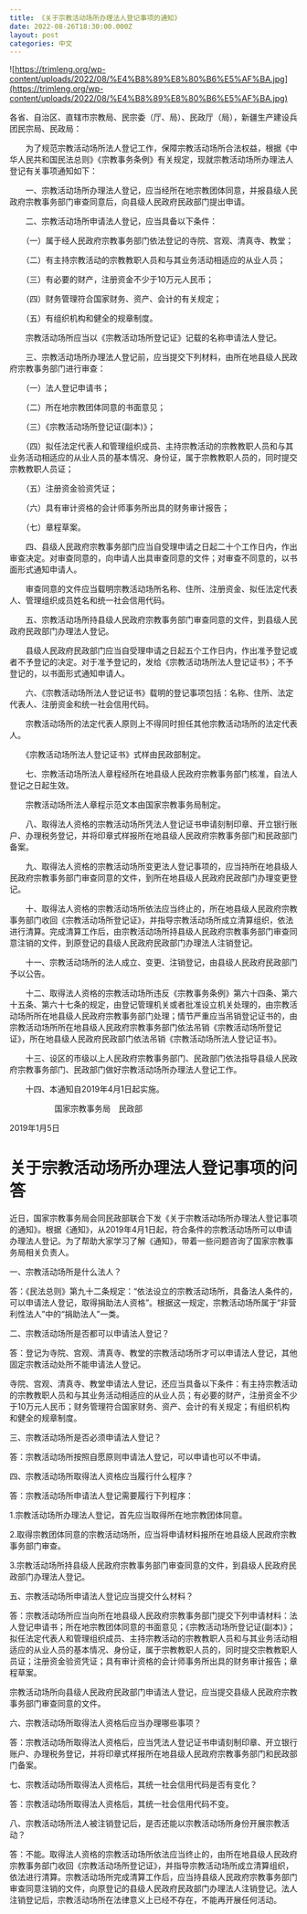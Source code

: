 ```yaml
---
title: 《关于宗教活动场所办理法人登记事项的通知》
date: 2022-08-26T18:30:00.000Z
layout: post
categories: 中文
---
```


![https://trimleng.org/wp-content/uploads/2022/08/%E4%B8%89%E8%80%B6%E5%AF%BA.jpg](https://trimleng.org/wp-content/uploads/2022/08/%E4%B8%89%E8%80%B6%E5%AF%BA.jpg)

各省、自治区、直辖市宗教局、民宗委（厅、局）、民政厅（局），新疆生产建设兵团民宗局、民政局：

　　为了规范宗教活动场所法人登记工作，保障宗教活动场所合法权益，根据《中华人民共和国民法总则》《宗教事务条例》有关规定，现就宗教活动场所办理法人登记有关事项通知如下：

　　一、宗教活动场所办理法人登记，应当经所在地宗教团体同意，并报县级人民政府宗教事务部门审查同意后，向县级人民政府民政部门提出申请。

　　二、宗教活动场所申请法人登记，应当具备以下条件：

　　（一）属于经人民政府宗教事务部门依法登记的寺院、宫观、清真寺、教堂；

　　（二）有主持宗教活动的宗教教职人员和与其业务活动相适应的从业人员；

　　（三）有必要的财产，注册资金不少于10万元人民币；

　　（四）财务管理符合国家财务、资产、会计的有关规定；

　　（五）有组织机构和健全的规章制度。

　　宗教活动场所应当以《宗教活动场所登记证》记载的名称申请法人登记。

　　三、宗教活动场所办理法人登记前，应当提交下列材料，由所在地县级人民政府宗教事务部门进行审查：

　　（一）法人登记申请书；

　　（二）所在地宗教团体同意的书面意见；

　　（三）《宗教活动场所登记证(副本)》；

　　（四）拟任法定代表人和管理组织成员、主持宗教活动的宗教教职人员和与其业务活动相适应的从业人员的基本情况、身份证，属于宗教教职人员的，同时提交宗教教职人员证；

　　（五）注册资金验资凭证；

　　（六）具有审计资格的会计师事务所出具的财务审计报告；

　　（七）章程草案。

　　四、县级人民政府宗教事务部门应当自受理申请之日起二十个工作日内，作出审查决定。对审查同意的，向申请人出具审查同意的文件；对审查不同意的，以书面形式通知申请人。

　　审查同意的文件应当载明宗教活动场所名称、住所、注册资金、拟任法定代表人、管理组织成员姓名和统一社会信用代码。

　　五、宗教活动场所持县级人民政府宗教事务部门审查同意的文件，到县级人民政府民政部门办理法人登记。

　　县级人民政府民政部门应当自受理申请之日起五个工作日内，作出准予登记或者不予登记的决定。对于准予登记的，发给《宗教活动场所法人登记证书》；不予登记的，以书面形式通知申请人。

　　六、《宗教活动场所法人登记证书》载明的登记事项包括：名称、住所、法定代表人、注册资金和统一社会信用代码。

　　宗教活动场所的法定代表人原则上不得同时担任其他宗教活动场所的法定代表人。

　　《宗教活动场所法人登记证书》式样由民政部制定。

　　七、宗教活动场所法人章程经所在地县级人民政府宗教事务部门核准，自法人登记之日起生效。

　　宗教活动场所法人章程示范文本由国家宗教事务局制定。

　　八、取得法人资格的宗教活动场所凭法人登记证书申请刻制印章、开立银行账户、办理税务登记，并将印章式样报所在地县级人民政府宗教事务部门和民政部门备案。

　　九、取得法人资格的宗教活动场所变更法人登记事项的，应当持所在地县级人民政府宗教事务部门审查同意的文件，到所在地县级人民政府民政部门办理变更登记。

　　十、取得法人资格的宗教活动场所依法应当终止的，所在地县级人民政府宗教事务部门收回《宗教活动场所登记证》，并指导宗教活动场所成立清算组织，依法进行清算。完成清算工作后，由宗教活动场所持县级人民政府宗教事务部门审查同意注销的文件，到原登记的县级人民政府民政部门办理法人注销登记。

　　十一、宗教活动场所的法人成立、变更、注销登记，由县级人民政府民政部门予以公告。

　　十二、取得法人资格的宗教活动场所违反《宗教事务条例》第六十四条、第六十五条、第六十七条的规定，由登记管理机关或者批准设立机关处理的，由宗教活动场所所在地县级人民政府宗教事务部门处理；情节严重应当吊销登记证书的，由宗教活动场所所在地县级人民政府宗教事务部门依法吊销《宗教活动场所登记证》，所在地县级人民政府民政部门依法吊销《宗教活动场所法人登记证书》。

　　十三、设区的市级以上人民政府宗教事务部门、民政部门依法指导县级人民政府宗教事务部门、民政部门做好宗教活动场所办理法人登记工作。

　　十四、本通知自2019年4月1日起实施。

                    国家宗教事务局　民政部　　　　

2019年1月5日

# 关于宗教活动场所办理法人登记事项的问答

近日，国家宗教事务局会同民政部联合下发《关于宗教活动场所办理法人登记事项的通知》。根据《通知》，从2019年4月1日起，符合条件的宗教活动场所可以申请办理法人登记。为了帮助大家学习了解《通知》，带着一些问题咨询了国家宗教事务局相关负责人。

一、宗教活动场所是什么法人？

答：《民法总则》第九十二条规定：“依法设立的宗教活动场所，具备法人条件的，可以申请法人登记，取得捐助法人资格”。根据这一规定，宗教活动场所属于“非营利性法人”中的“捐助法人”一类。

二、宗教活动场所是否都可以申请法人登记？

答：登记为寺院、宫观、清真寺、教堂的宗教活动场所才可以申请法人登记，其他固定宗教活动处所不能申请法人登记。

寺院、宫观、清真寺、教堂申请法人登记，还应当具备以下条件：有主持宗教活动的宗教教职人员和与其业务活动相适应的从业人员；有必要的财产，注册资金不少于10万元人民币；财务管理符合国家财务、资产、会计的有关规定；有组织机构和健全的规章制度。

三、宗教活动场所是否必须申请法人登记？

答：宗教活动场所按照自愿原则申请法人登记，可以申请也可以不申请。

四、宗教活动场所取得法人资格应当履行什么程序？

答：宗教活动场所申请法人登记需要履行下列程序：

1.宗教活动场所办理法人登记，首先应当取得所在地宗教团体同意。

2.取得宗教团体同意的宗教活动场所，应当将申请材料报所在地县级人民政府宗教事务部门审查。

3.宗教活动场所持县级人民政府宗教事务部门审查同意的文件，到县级人民政府民政部门办理法人登记。

五、宗教活动场所申请法人登记应当提交什么材料？

答：宗教活动场所应当向所在地县级人民政府宗教事务部门提交下列申请材料：法人登记申请书；所在地宗教团体同意的书面意见；《宗教活动场所登记证(副本)》；拟任法定代表人和管理组织成员、主持宗教活动的宗教教职人员和与其业务活动相适应的从业人员的基本情况、身份证，属于宗教教职人员的，同时提交宗教教职人员证；注册资金验资凭证；具有审计资格的会计师事务所出具的财务审计报告；章程草案。

宗教活动场所向县级人民政府民政部门申请法人登记，应当提交县级人民政府宗教事务部门审查同意的文件。

六、宗教活动场所取得法人资格后应当办理哪些事项？

答：宗教活动场所取得法人资格后，应当凭法人登记证书申请刻制印章、开立银行账户、办理税务登记，并将印章式样报所在地县级人民政府宗教事务部门和民政部门备案。

七、宗教活动场所取得法人资格后，其统一社会信用代码是否有变化？

答：宗教活动场所取得法人资格后，其统一社会信用代码不变。

八、宗教活动场所法人被注销登记后，是否还能以宗教活动场所身份开展宗教活动？

答：不能。取得法人资格的宗教活动场所依法应当终止的，由所在地县级人民政府宗教事务部门收回《宗教活动场所登记证》，并指导宗教活动场所成立清算组织，依法进行清算。宗教活动场所完成清算工作后，应当持县级人民政府宗教事务部门审查同意注销的文件，向原登记的县级人民政府民政部门办理法人注销登记。法人注销登记后，宗教活动场所在法律意义上已经不存在，不能再开展任何活动。
